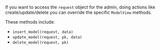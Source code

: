 If you want to access the `request` object for the admin,
doing actions like create/update/delete you can override the specific `ModelView` methods.

These methods include:

- `insert_model(request, data)`
- `update_model(request, pk, data)`
- `delete_model(request, pk)`

